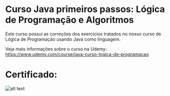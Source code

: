# Curso Java primeiros passos: Lógica de Programação e Algoritmos

Este curso possui as correções dos exercícios tratados no nosso curso de Lógica de Programação usando Java como linguagem.

Veja mais informações sobre o curso na Udemy:
https://www.udemy.com/course/java-curso-logica-de-programacao

# Certificado:

![alt text](https://udemy-certificate.s3.amazonaws.com/image/UC-5585f177-098d-452a-9c32-e457e1efdc5b.jpg)
